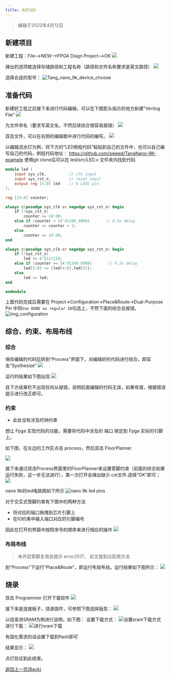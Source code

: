```yaml
---
title: 点灯LED
---
```


> 编辑于2022年4月12日

## 新建项目

新建工程：File-->NEW-->FPGA Dsign Project-->OK
![](./../../Tang-Nano/assets/LED-1.png)

弹出的选项框选择存储路径和工程名称（路径和文件名称要求是英文路径）
![](./../../Tang-Nano/assets/LED-2.png)

选择合适的型号：
![Tang_nano_9k_device_choose](./../nano_9k/Tang_nano_9k_Device_choose.png)

## 准备代码
    
新建好工程之后接下来进行代码编辑，可以在下图箭头指示的地方新建“Verilog File”
![](./../../Tang-Nano/assets/LED-5.png)

为文件命名（要求写英文名，不然后续综合很容易报错）
![](./../../Tang-Nano/assets/LED-6.png)

双击文件，可以在右侧的编辑框中进行代码的编写。
![](./../../Tang-Nano/assets/LED-7.png)

以编辑流水灯为例，将下方的“LED例程代码”粘贴到自己的文件中，也可以自己编写自己的代码，例程代码地址：
<https://github.com/sipeed/TangNano-9K-example>
使用git clone后可以在 led/src/LED.v 文件夹内找到代码

```verilog
module led (
    input sys_clk,          // clk input
    input sys_rst_n,        // reset input
    output reg [5:0] led    // 6 LEDS pin
);

reg [23:0] counter;

always @(posedge sys_clk or negedge sys_rst_n) begin
    if (!sys_rst_n)
        counter <= 24'd0;
    else if (counter < 24'd1349_9999)       // 0.5s delay
        counter <= counter + 1;
    else
        counter <= 24'd0;
end

always @(posedge sys_clk or negedge sys_rst_n) begin
    if (!sys_rst_n)
        led <= 6'b111110;
    else if (counter == 24'd1349_9999)       // 0.5s delay
        led[5:0] <= {led[4:0],led[5]};
    else
        led <= led;
end

endmodule

 ```

上面代码完成后需要在 Project->Configuration->Place&Route->Dual-Purpose Pin 中将`Use DONE as regular IO`勾选上，不然下面的综合会报错。
![img_configuration](./../nano_9k/LED_Configuration.png)

## 综合、约束、布局布线

### 综合

保存编辑的代码后转到“Process”界面下，对编辑好的代码进行综合，即双击“Systhesize”
![](./../nano_9k/nano_9k_synthsize.png)

运行的结果如下图出现 
![](./../../Tang-Nano/assets/LED.png) 

且下方结果栏不出现任何从报错，说明前面编辑的代码无误，如果有错，根据错误提示进行改正即可。

### 约束

- 此处没有涉及时钟约束

想让 Fpga 实现代码的功能，需要将代码中涉及的 端口 绑定到 Fpga 实际的引脚上。

如下图，在左边的工作区点击 process，然后双击 FloorPlanner

![](./../../assets/examples/led_pjt_2.png)

接下来通过双击Process界面里的FloorPlanner来设置管脚约束（前面的综合如果运行失败，这一步无法进行），第一次打开会弹出缺少.cst文件.选择“OK”即可；
![](./../../Tang-Nano/assets/LED-9.png)

nano 9k的led电路图如下所示
![](./../nano_9k/LED_Pins.png "nano 9k led pins")

对于交互式管脚约束有下图中的两种方法
- 将对应的端口拖拽到芯片引脚上
- 在IO约束中输入端口对应的引脚编号

因此在打开的界面中按照序号的顺序来进行相应的操作 
![](./../nano_9k/LED_FloorPlanner.png)

### 布局布线

> 未开启管脚复用会提示 error2017， 前文提到过启用方法

到“Process”下运行“Place&Route”，即运行布局布线，运行结果如下图所示：
![](./../nano_9k/LED_Place&Route.png)

## 烧录

双击 Programmer 打开下载软件
![](./../../../../../Tang-Nano-4K/assets/Open_Programmer.png)

接下来是连接板子，烧录固件，可参照下图选择版型：
![](./../nano_9k/nano_9k_device_scan.png)

以烧录进SRAM为例进行说明，如下图：
设置下载方式：
![](./../nano_9k/nano_9k_sram_program.png "设置sram下载方式")
进行下载：
![](./../nano_9k/nano_9k_sram_download.png "进行sram下载")

有固化需求的话设置下载到flash即可

结果显示：
![](./../nano_9k/blink.gif)

点灯验证到此结束。

<p id="back">
    <a href="#" onClick="javascript :history.back(-1);">返回上一页(Back)</a>
</p>

